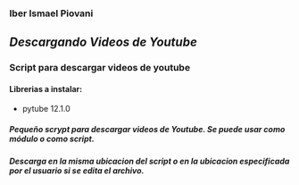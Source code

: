 ### Iber Ismael Piovani

## _Descargando Videos de Youtube_

### Script para descargar videos de youtube

#### Librerias a instalar:

- pytube 12.1.0

##### Pequeño scrypt para descargar videos de Youtube. Se puede usar como módulo o como script.

##### Descarga en la misma ubicacion del script o en la ubicacion especificada por el usuario si se edita el archivo.
